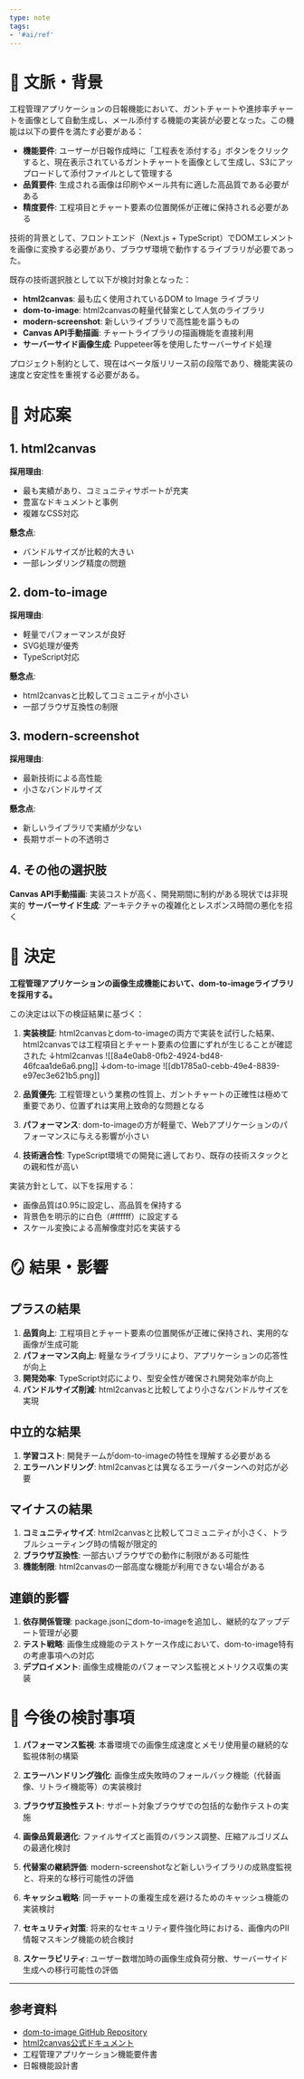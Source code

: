 ```yaml
---
type: note
tags:
- '#ai/ref'
---
```

# 📜 文脈・背景

工程管理アプリケーションの日報機能において、ガントチャートや進捗率チャートを画像として自動生成し、メール添付する機能の実装が必要となった。この機能は以下の要件を満たす必要がある：

- **機能要件**: ユーザーが日報作成時に「工程表を添付する」ボタンをクリックすると、現在表示されているガントチャートを画像として生成し、S3にアップロードして添付ファイルとして管理する
- **品質要件**: 生成される画像は印刷やメール共有に適した高品質である必要がある
- **精度要件**: 工程項目とチャート要素の位置関係が正確に保持される必要がある

技術的背景として、フロントエンド（Next.js + TypeScript）でDOMエレメントを画像に変換する必要があり、ブラウザ環境で動作するライブラリが必要であった。

既存の技術選択肢として以下が検討対象となった：

- **html2canvas**: 最も広く使用されているDOM to Image ライブラリ
- **dom-to-image**: html2canvasの軽量代替案として人気のライブラリ
- **modern-screenshot**: 新しいライブラリで高性能を謳うもの
- **Canvas API手動描画**: チャートライブラリの描画機能を直接利用
- **サーバーサイド画像生成**: Puppeteer等を使用したサーバーサイド処理

プロジェクト制約として、現在はベータ版リリース前の段階であり、機能実装の速度と安定性を重視する必要がある。

# 🎨 対応案

## 1. html2canvas

**採用理由**:

- 最も実績があり、コミュニティサポートが充実
- 豊富なドキュメントと事例
- 複雑なCSS対応

**懸念点**:

- バンドルサイズが比較的大きい
- 一部レンダリング精度の問題

## 2. dom-to-image

**採用理由**:

- 軽量でパフォーマンスが良好
- SVG処理が優秀
- TypeScript対応

**懸念点**:

- html2canvasと比較してコミュニティが小さい
- 一部ブラウザ互換性の制限

## 3. modern-screenshot

**採用理由**:

- 最新技術による高性能
- 小さなバンドルサイズ

**懸念点**:

- 新しいライブラリで実績が少ない
- 長期サポートの不透明さ

## 4. その他の選択肢

**Canvas API手動描画**: 実装コストが高く、開発期間に制約がある現状では非現実的 **サーバーサイド生成**: アーキテクチャの複雑化とレスポンス時間の悪化を招く

# 🚀 決定

**工程管理アプリケーションの画像生成機能において、dom-to-imageライブラリを採用する。**

この決定は以下の検証結果に基づく：

1. **実装検証**: html2canvasとdom-to-imageの両方で実装を試行した結果、html2canvasでは工程項目とチャート要素の位置にずれが生じることが確認された
	↓html2canvas
	![[8a4e0ab8-0fb2-4924-bd48-46fcaa1de6a6.png]]
	↓dom-to-image
	![[db1785a0-cebb-49e4-8839-e97ec3e621b5.png]]
2. **品質優先**: 工程管理という業務の性質上、ガントチャートの正確性は極めて重要であり、位置ずれは実用上致命的な問題となる
    
3. **パフォーマンス**: dom-to-imageの方が軽量で、Webアプリケーションのパフォーマンスに与える影響が小さい
    
4. **技術適合性**: TypeScript環境での開発に適しており、既存の技術スタックとの親和性が高い
    

実装方針として、以下を採用する：

- 画像品質は0.95に設定し、高品質を保持する
- 背景色を明示的に白色（#ffffff）に設定する
- スケール変換による高解像度対応を実装する

# 🪞 結果・影響

## プラスの結果

1. **品質向上**: 工程項目とチャート要素の位置関係が正確に保持され、実用的な画像が生成可能
2. **パフォーマンス向上**: 軽量なライブラリにより、アプリケーションの応答性が向上
3. **開発効率**: TypeScript対応により、型安全性が確保され開発効率が向上
4. **バンドルサイズ削減**: html2canvasと比較してより小さなバンドルサイズを実現

## 中立的な結果

1. **学習コスト**: 開発チームがdom-to-imageの特性を理解する必要がある
2. **エラーハンドリング**: html2canvasとは異なるエラーパターンへの対応が必要

## マイナスの結果

1. **コミュニティサイズ**: html2canvasと比較してコミュニティが小さく、トラブルシューティング時の情報が限定的
2. **ブラウザ互換性**: 一部古いブラウザでの動作に制限がある可能性
3. **機能制限**: html2canvasの一部高度な機能が利用できない場合がある

## 連鎖的影響

1. **依存関係管理**: package.jsonにdom-to-imageを追加し、継続的なアップデート管理が必要
2. **テスト戦略**: 画像生成機能のテストケース作成において、dom-to-image特有の考慮事項への対応
3. **デプロイメント**: 画像生成機能のパフォーマンス監視とメトリクス収集の実装

# 🍜 今後の検討事項

1. **パフォーマンス監視**: 本番環境での画像生成速度とメモリ使用量の継続的な監視体制の構築
    
2. **エラーハンドリング強化**: 画像生成失敗時のフォールバック機能（代替画像、リトライ機能等）の実装検討
    
3. **ブラウザ互換性テスト**: サポート対象ブラウザでの包括的な動作テストの実施
    
4. **画像品質最適化**: ファイルサイズと画質のバランス調整、圧縮アルゴリズムの最適化検討
    
5. **代替案の継続評価**: modern-screenshotなど新しいライブラリの成熟度監視と、将来的な移行可能性の評価
    
6. **キャッシュ戦略**: 同一チャートの重複生成を避けるためのキャッシュ機能の実装検討
    
7. **セキュリティ対策**: 将来的なセキュリティ要件強化時における、画像内のPII情報マスキング機能の統合検討
    
8. **スケーラビリティ**: ユーザー数増加時の画像生成負荷分散、サーバーサイド生成への移行可能性の評価
    

---

## 参考資料

- [dom-to-image GitHub Repository](https://github.com/tsayen/dom-to-image)
- [html2canvas公式ドキュメント](https://html2canvas.hertzen.com/)
- 工程管理アプリケーション機能要件書
- 日報機能設計書


